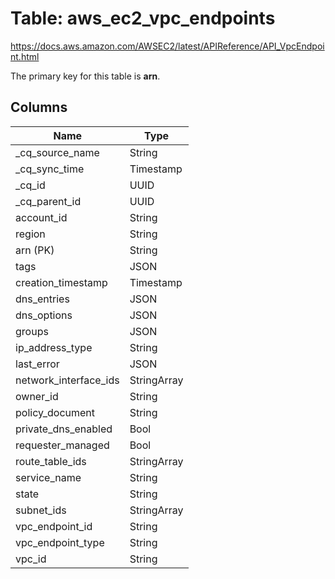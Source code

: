 # Table: aws_ec2_vpc_endpoints

https://docs.aws.amazon.com/AWSEC2/latest/APIReference/API_VpcEndpoint.html

The primary key for this table is **arn**.


## Columns
| Name          | Type          |
| ------------- | ------------- |
|_cq_source_name|String|
|_cq_sync_time|Timestamp|
|_cq_id|UUID|
|_cq_parent_id|UUID|
|account_id|String|
|region|String|
|arn (PK)|String|
|tags|JSON|
|creation_timestamp|Timestamp|
|dns_entries|JSON|
|dns_options|JSON|
|groups|JSON|
|ip_address_type|String|
|last_error|JSON|
|network_interface_ids|StringArray|
|owner_id|String|
|policy_document|String|
|private_dns_enabled|Bool|
|requester_managed|Bool|
|route_table_ids|StringArray|
|service_name|String|
|state|String|
|subnet_ids|StringArray|
|vpc_endpoint_id|String|
|vpc_endpoint_type|String|
|vpc_id|String|